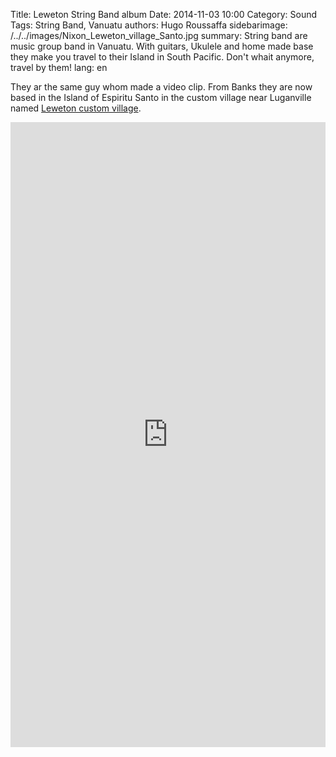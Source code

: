 Title: Leweton String Band album 
Date: 2014-11-03 10:00
Category: Sound
Tags: String Band, Vanuatu
authors: Hugo Roussaffa
sidebarimage: /../../images/Nixon_Leweton_village_Santo.jpg
summary: String band are music group band in Vanuatu. With guitars, Ukulele and home made base they make you travel to their Island in South Pacific. Don't whait anymore, travel by them!
lang: en

They ar the same guy whom made a video clip. 
From Banks they are now based in the Island of Espiritu Santo in the custom village near Luganville named [Leweton custom village](https://www.openstreetmap.org/way/331955048#map=16/-15.5102/167.2106). 


<iframe width="100%" height="1000" scrolling="no" frameborder="no" src="https://w.soundcloud.com/player/?url=https%3A//api.soundcloud.com/playlists/66044275&amp;auto_play=false&amp;hide_related=false&amp;show_comments=true&amp;show_user=true&amp;show_reposts=false&amp;visual=true"></iframe>